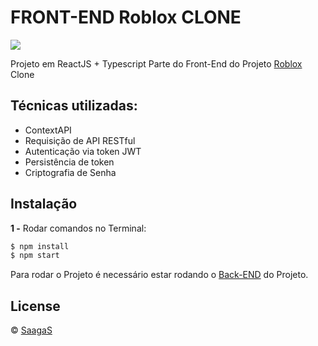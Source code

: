 # FRONT-END Roblox CLONE

![](https://github.com/biixin/Roblox-GIFF/blob/main/ezgif.com-gif-maker%20(4).gif)


Projeto em ReactJS + Typescript
Parte do Front-End do Projeto [Roblox](https://www.roblox.com/) Clone

## Técnicas utilizadas:

- ContextAPI
- Requisição de API RESTful
- Autenticação via token JWT
- Persistência de token
- Criptografia de Senha

## Instalação

**1 -** Rodar comandos no Terminal:
```sh
$ npm install
$ npm start
```
Para rodar o Projeto é necessário estar rodando o [Back-END](https://github.com/SaagaS0/nodejs-Roblox-CLONE/) do Projeto.

## License
© [SaagaS](https://github.com/SaagaS0)
